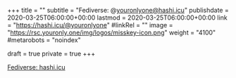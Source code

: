 +++
title = ""
subtitle = "Fediverse: @youronlyone@hashi.icu"
publishdate = 2020-03-25T06:00:00+00:00
lastmod = 2020-03-25T06:00:00+00:00
link = "https://hashi.icu/@youronlyone"
#linkRel = ""
image = "https://rsc.youronly.one/img/logos/misskey-icon.png"
weight = "4100"
#metarobots = "noindex"

draft = true
private = true
+++

[Fediverse: hashi.icu](https://hashi.icu/@youronlyone "Fediverse: hashi.icu")
